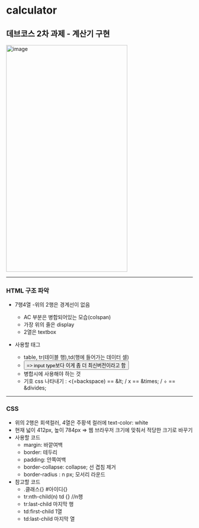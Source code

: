 # calculator

## 데브코스 2차 과제 - 계산기 구현
<img width="327" height="613" alt="image" src="https://github.com/user-attachments/assets/ec3e2895-c4cb-4db2-9a42-4df7b4d31d13" />

---
### HTML 구조 파악

- 7행4열 -위의 2행은 경계선이 없음
   - AC 부분은 병합되어있는 모습(colspan)
   - 가장 위의 줄은 display
   - 2열은 textbox

- 사용할 태그
   - table, tr(테이블 행),td(행에 들어가는 데이터 셀)
   - <button type="button"> => input type보다 이게 좀 더 최신버전이라고 함
   - 병합시에 사용해야 하는 것 <td colspan="n">
   - 기호 css 나타내기 : <(=backspace) == \&lt; / x == \&times; / &#247; == \&divides;
---
### CSS
- 위의 2행은 회색컬러, 4열은 주황색 컬러에 text-color: white
- 현재 넓이 412px, 높이 784px => 웹 브라우저 크기에 맞춰서 적당한 크기로 바꾸기
- 사용할 코드
   - margin: 바깥여백
   - border: 테두리
   - padding: 안쪽여백
   - border-collapse: collapse; 선 겹침 제거
   - border-radius : n px; 모서리 라운드
- 참고할 코드
   - .클래스{} #아이디{}
   - tr:nth-child(n) td {} //n행
   - tr:last-child 마지막 행
   - td:first-child 1열
   - td:last-child 마지막 열
